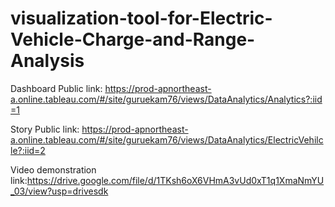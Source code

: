 # visualization-tool-for-Electric-Vehicle-Charge-and-Range-Analysis


Dashboard Public link: https://prod-apnortheast-a.online.tableau.com/#/site/guruekam76/views/DataAnalytics/Analytics?:iid=1

Story Public link: https://prod-apnortheast-a.online.tableau.com/#/site/guruekam76/views/DataAnalytics/ElectricVehilcle?:iid=2

Video demonstration link:https://drive.google.com/file/d/1TKsh6oX6VHmA3vUd0xT1q1XmaNmYU_03/view?usp=drivesdk

